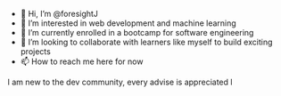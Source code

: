 - 👋 Hi, I’m @foresightJ
- 👀 I’m interested in web development and machine learning 
- 🌱 I’m currently enrolled in a bootcamp for software engineering 
- 💞️ I’m looking to collaborate with learners like myself to build exciting projects
- 📫 How to reach me here for now
 
I am new to the dev community, every advise is appreciated l

<!---
foresightJ/foresightJ is a ✨ special ✨ repository because its `README.md` (this file) appears on your GitHub profile.
You can click the Preview link to take a look at your changes.
--->
